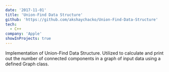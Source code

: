```yaml
---
date: '2017-11-01'
title: 'Union-Find Data Structure'
github: 'https://github.com/akshaychacko/Union-Find-Data-Structure'
tech:
  - C++
company: 'Apple'
showInProjects: true
---
```


Implementation of Union-Find Data Structure. Utilized to calculate and print out the number of connected components in a graph of input data using a defined Graph class.
